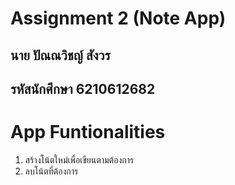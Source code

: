 # Assignment 2 (Note App)
## นาย ปัณณวิชญ์ สังวร
## รหัสนักศึกษา 6210612682

# App Funtionalities
1. สร้างโน้ตใหม่เพื่อเขียนตามต้องการ
2. ลบโน้ตที่ต้องการ
